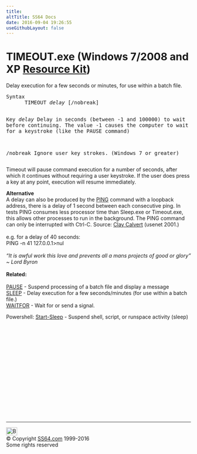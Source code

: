 ```yaml
---
title:
altTitle: SS64 Docs
date: 2016-09-04 19:26:55
useGithubLayout: false
---
```

<!-- #BeginLibraryItem "/Library/head_nt.lbi" --><!-- #EndLibraryItem --><h1>TIMEOUT.exe (Windows 7/2008 and XP <a href="../links/windows.html#kits">Resource Kit</a>)</h1>
<p> Delay execution for a few seconds or minutes, for use within a batch file.</p>
<pre>Syntax
      TIMEOUT <i>delay</i> [/nobreak] 

Key
   <i>delay</i>  Delay in seconds (between -1 and 100000) to wait before continuing. 
          The value -1 causes the computer to wait indefinitely for a keystroke 
          (like the PAUSE command)

   /nobreak
          Ignore user key strokes. (Windows 7 or greater)</pre>
<p>Timeout will pause command execution for a number of seconds, 
after which it continues without requiring a user keystroke. If the user does 
press a key at any point, execution will resume immediately. 
</p><p><b>Alternative</b><br>
A delay can also be produced by the <a href="ping.html">PING</a> command with a loopback address, there is a delay of 1 second between each consecutive ping. In tests PING consumes less processor  time than Sleep.exe or Timeout.exe, this allows other processes to run in the background. The PING command can only be interrupted  with Ctrl-C. Source:  <a href="https://groups.google.com/forum/#!msg/alt.msdos.batch.nt/nSRpfQE-lko/WEWG9aCfSoAJ">Clay Calvert</a> (usenet 2001.)<br>
<br>
e.g. for a delay of 40 seconds:<br>
<span class="code">PING -n 41 127.0.0.1&gt;nul</span><br>
<br>
<i class="quote">“It is awful work this love and prevents all a mans projects of good or glory” ~ Lord Byron </i><br>
<b><br>
Related:</b><br>
<br>
<a href="pause.html">PAUSE</a> - Suspend processing of a batch file and display a message<br>
<a href="sleep.html">SLEEP</a> - Delay execution for a few seconds/minutes (for use within a batch file.)<br>
<a href="waitfor.html">WAITFOR</a> - Wait for or send a signal.<br>

Powershell: <a href="../ps/start-sleep.html">Start-Sleep</a> - Suspend shell, script, or runspace activity (sleep)<!-- #BeginLibraryItem "/Library/foot_nt.lbi" --></p><p><script async="" src="//pagead2.googlesyndication.com/pagead/js/adsbygoogle.js"></script>
<!-- windows300 -->
<ins class="adsbygoogle" style="display:inline-block;width:300px;height:250px" data-ad-client="ca-pub-6140977852749469" data-ad-slot="7649547908"></ins>
<script>
(adsbygoogle = window.adsbygoogle || []).push({});
</script></p>
<hr>
<div id="bl" class="footer"><a href="#"><img src="../images/top.png" width="30" height="22" alt="Back to the Top"></a></div>
<div id="br" class="footer, tagline">© Copyright <a href="http://ss64.com/">SS64.com</a> 1999-2016<br>
Some rights reserved</div><!-- #EndLibraryItem -->
